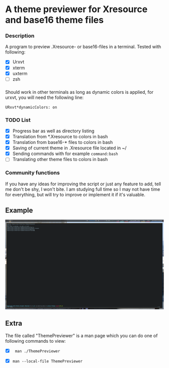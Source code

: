# A theme previewer for Xresource and base16 theme files
### Description
A program to preview .Xresource- or base16-files in a terminal.
Tested with following:
- [x] Urxvt
- [x] xterm
- [x] uxterm
- [ ] zsh
###
Should work in other terminals as long as dynamic colors is applied, for urxvt, you will need the following line:
```
URxvt*dynamicColors: on
```

### TODO List
- [x] Progress bar as well as directory listing
- [x] Translation from *.Xresource to colors in bash
- [x] Translation from base16-* files to colors in bash
- [x] Saving of current theme in .Xresource file located in ~/
- [x] Sending commands with for example ``` command:bash ```
- [ ] Translating other theme files to colors in bash

### Community functions
If you have any ideas for improving the script or just any feature to add, tell me don't be shy, I won't bite.
I am studying full time so I may not have time for everything, but will try to improve or implement it if it's valuable. 

## Example
![Example run of the program](example.png)

## Extra
The file called "ThemePreviewer" is a man page which you can do one of following commands to view:
- [x] ``` man ./ThemePreviewer```
- [x] ``` man --local-file ThemePreviewer ```

